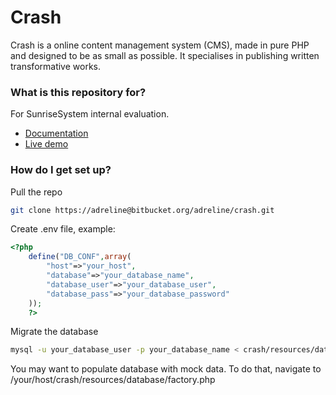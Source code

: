 # Crash #

Crash is a online content management system (CMS), made in pure PHP and designed to be as small as possible. It specialises in publishing written transformative works. 

### What is this repository for? ###

For SunriseSystem internal evaluation.

* [Documentation](https://maddie-nie.atlassian.net/l/c/zEJqCSvo)
* [Live demo](http://niecko.4suns.pl/crash/)

### How do I get set up? ###
Pull the repo
```bash
git clone https://adreline@bitbucket.org/adreline/crash.git
```
Create .env file, example:
```php
<?php
    define("DB_CONF",array(
        "host"=>"your_host",
        "database"=>"your_database_name",
        "database_user"=>"your_database_user",
        "database_pass"=>"your_database_password"
    ));
    ?>
```
Migrate the database
```bash
mysql -u your_database_user -p your_database_name < crash/resources/database/migrate.sql
```
You may want to populate database with mock data. To do that, navigate to /your/host/crash/resources/database/factory.php


